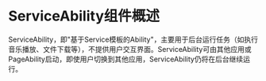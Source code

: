 # ServiceAbility组件概述
<!--Kit: Ability Kit-->
<!--Subsystem: Ability-->
<!--Owner: @xialiangwei-->
<!--SE: @jsjzju-->
<!--TSE: @lixueqing513-->


ServiceAbility，即"基于Service模板的Ability"，主要用于后台运行任务（如执行音乐播放、文件下载等），不提供用户交互界面。ServiceAbility可由其他应用或PageAbility启动，即使用户切换到其他应用，ServiceAbility仍将在后台继续运行。
